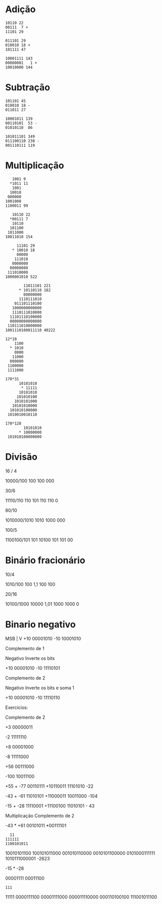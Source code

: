 # Adição

```
10110 22
00111  7 +
11101 29

011101 29
010010 18 +
101111 47

10001111 143
00000001   1 +
10010000 144
```

# Subtração

```
101101 45
010010 18 -
011011 27

10001011 139
00110101  53 -
01010110  86

101011101 349
011100110 230 -
001110111 119
```

# Multiplicação

```
   1001 9
  *1011 11
   1001
  10010
 000000
1001000
1100011 99

   10110 22
  *00111 7
   10110
  101100
 1011000
10011010 154

     11101 29
   * 10010 18
     00000
    111010
   0000000
  00000000
 111010000
1000001010 522

        11011101 221
      * 10110110 182
        00000000
      1110111010
    011101110100
   1000000000000
   1110111010000
  11101110100000
  00000000000000
 110111010000000
1001110100011110 40222

12*10
    1100
  * 1010
    0000
   11000
  000000
 1100000
 1111000

170*31
      10101010
       * 11111
      10101010
     101010100
    1010101000
   10101010000
  101010100000
 1010010010110

170*128
        10101010
      * 10000000
 101010100000000

```

# Divisão

16 / 4

10000/100
100   100
  000

30/6

11110/110
110   101
  110
  110
    0

80/10

1010000/1010
1010    1000
    000

100/5

1100100/101
101     10100
  101
  101
     00

# Binário fracionário

10/4

1010/100
100  1,1
  100
  100

20/16

10100/1000
10000 1,01
  1000
  1000
     0

# Binario negativo

MSB |
    V
+10 00001010
-10 10001010

Complemento de 1

Negativo Inverte os bits

+10 00001010
-10 11110101

Complemento de 2

Negativo Inverte os bits e soma 1

+10 00001010
-10 11110110

Exercicios:

Complemento de 2

+3
00000011

-2
11111110

+8
00001000

-8
11111000

+56
00111000

-100
10011100

+55 + -77
 00110111
+10110011
 11101010 -22

-43 + -61
 11010101
+11000011
 10011000 -104

-15 + -28
 11110001
+11100100
 11010101 - 43

Multiplicação Complemento de 2

-43 * +61
      00101011
     *00111101
     
      11
    111111
    1100101011
   10010101100
  100101011000
  001010110000
 0010101100000
 0101000111111
 1010111000001 -2623

-15 * -28

  00001111
  00011100

    111
   11111
  0000111100
 00001111000
000011110000
000110100100
111001011100